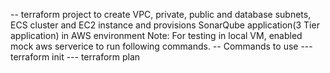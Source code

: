 -- terraform project to create VPC, private, public and database subnets, ECS cluster and EC2 instance and provisions SonarQube application(3 Tier application) in AWS environment 
 Note: For testing in local VM, enabled mock aws serverice to run following commands. 
-- Commands to use 
--- terraform init
--- terraform plan
